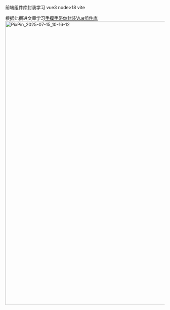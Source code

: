前端组件库封装学习
vue3
node>18
vite

根据此掘进文章学习[手摸手带你封装Vue组件库](juejin.cn/column/7397431074744057891)
<img width="1678" height="898" alt="PixPin_2025-07-15_10-16-12" src="https://github.com/user-attachments/assets/c1c7ebe9-08ee-4a73-b307-3858a1861c65" />
